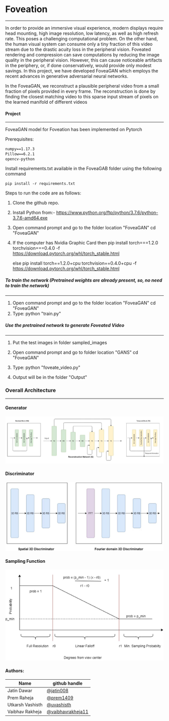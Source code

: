 # Foveation
____________________________________________________________________________________________________

In order to provide an immersive visual experience, modern displays require head mounting, high image resolution, low latency, as well as high refresh rate. This poses a challenging computational problem. On the other hand, the human visual system can consume only a tiny fraction of this video stream due to the drastic acuity loss in the peripheral vision. Foveated rendering and compression can save computations by reducing the image quality in the peripheral vision. However, this can cause noticeable
artifacts in the periphery, or, if done conservatively, would provide only modest savings. In this project, we have developed FoveaGAN which employs the recent advances in generative adversarial neural networks. 

In the FoveaGAN, we reconstruct a plausible peripheral video from a small fraction of pixels provided in every frame. The reconstruction is done by finding the closest matching video to this sparse input stream of pixels on the learned manifold of different videos

#### Project
____________________________________________________________________________________________________

FoveaGAN model for Foveation has been implemented on Pytorch <br/>

Prerequisites:
```
numpy==1.17.3
Pillow==6.2.1
opencv-python

```
Install requirements.txt available in the FoveaGAB folder using the following command
```
pip install -r requirements.txt
```

Steps to run the code are as follows:

1. Clone the github repo.

2. Install Python from:-
        https://www.python.org/ftp/python/3.7.6/python-3.7.6-amd64.exe

3. Open command prompt and go to the folder location "FoveaGAN"
        cd "FoveaGAN"

4. If the  computer has Nvidia Graphic Card then
        pip install torch===1.2.0 torchvision===0.4.0 -f https://download.pytorch.org/whl/torch_stable.html

    else 
        pip install torch==1.2.0+cpu torchvision==0.4.0+cpu -f https://download.pytorch.org/whl/torch_stable.html

##### To train the network (Pretrained weights are already present, so, no need to train the network)
____________________________________________________________________________________________________

1. Open command prompt and go to the folder location "FoveaGAN"
        cd "FoveaGAN"
2. Type:
        python "train.py"
        
##### Use the pretrained network to generate Foveated Video
____________________________________________________________________________________________________
1. Put the test images in folder sampled_images

2. Open command prompt and go to folder location "GANS"
        cd "FoveaGAN"
        
3. Type:
        python "foveate_video.py"
        
4. Output will be in the folder "Output"

### Overall Architecture
____________________________________________________________________________________________________

#### Generator

![Generator](https://github.com/jatin008/Foveation/blob/master/Assets/Generator.JPG)

#### Discriminator

![Discriminator](https://github.com/jatin008/Foveation/blob/master/Assets/Descriminatior.JPG)

#### Sampling Function

![Sampling Function](https://github.com/jatin008/Foveation/blob/master/Assets/Sampling_Function.JPG)


#### Authors:

| Name | github handle |
| ---- | ------ |
| Jatin Dawar | [@jatin008](https://github.com/jatin008) |
| Prem Raheja     | [@prem1409](https://github.com/prem1409) |
| Utkarsh Vashisth     | [@uvashisth](https://github.com/uvashisth) |
| Vaibhav Rakheja | [@vaibhavrakheja11](https://github.com/vaibhavrakheja11) |

